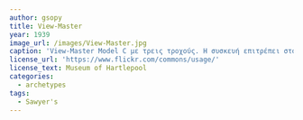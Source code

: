 ```yaml
---
author: gsopy
title: View-Master
year: 1939
image_url: /images/View-Master.jpg
caption: 'View-Master Model C με τρεις τροχούς. Η συσκευή επιτρέπει στον χρήστη να δει επτά τρισδιάστατες εικόνες σε χάρτινο δίσκο. Κυκλοφόρησε κυρίως ως παιχνίδι, αλλά αρχικά πωλήθηκε ως τρόπος για να δουν οι θεατές τουριστικά αξιοθέατα.'
license_url: 'https://www.flickr.com/commons/usage/'
license_text: Museum of Hartlepool
categories:
  - archetypes
tags:
  - Sawyer's
---
```

